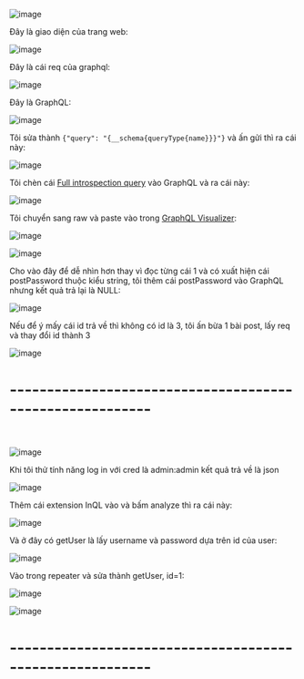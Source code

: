 ![image](https://github.com/user-attachments/assets/61a44a82-60f8-4d7d-bc4d-919e7c05a8d2)

Đây là giao diện của trang web:

![image](https://github.com/user-attachments/assets/f3e9f9a8-8106-4623-b070-923ec5b090d3)

Đây là cái req của graphql:

![image](https://github.com/user-attachments/assets/e2c19e35-dca3-4ad0-9772-ea48faa0aa71)

Đây là GraphQL:

![image](https://github.com/user-attachments/assets/b4ae0033-94e7-44f5-830e-b33ae11fa4a8)

Tôi sửa thành `{"query": "{__schema{queryType{name}}}"}` và ấn gửi thì ra cái này:

![image](https://github.com/user-attachments/assets/00f77dcc-5e33-4b71-8fb9-507526b353fa)

Tôi chèn cái [Full introspection query](https://gist.github.com/franzejr/d0a178286d0e23d3ed50999288806068) vào GraphQL và ra cái này:

![image](https://github.com/user-attachments/assets/49859ddf-3ef0-425a-b4e4-67498b2a9fbb)

Tôi chuyển sang raw và paste vào trong [GraphQL Visualizer](https://nathanrandal.com/graphql-visualizer/):

![image](https://github.com/user-attachments/assets/53c0b49d-0a75-4bf3-8da0-eb7bf27c64f2)

![image](https://github.com/user-attachments/assets/11f1ab63-0d5e-4644-b583-0d1f0d953a36)

Cho vào đây để dễ nhìn hơn thay vì đọc từng cái 1 và có xuất hiện cái postPassword thuộc kiểu string, tôi thêm cái postPassword vào GraphQL nhưng kết quả trả lại là NULL:

![image](https://github.com/user-attachments/assets/0511d91b-aaf8-45ad-acb3-069b17c9e31c)

Nếu để ý mấy cái id trả về thì không có id là 3, tôi ấn bừa 1 bài post, lấy req và thay đổi id thành 3

![image](https://github.com/user-attachments/assets/d1caf60e-43f4-450e-9c32-e69db05e772f)

<h1>---------------------------------------------------------</h1>
<br>

![image](https://github.com/user-attachments/assets/9bc7ae96-ee63-40d1-ac4e-40c3b4f803a5)

Khi tôi thử tính năng log in với cred là admin:admin kết quả trả về là json

![image](https://github.com/user-attachments/assets/e765cd4c-c419-487d-aabe-2c766a6c5089)

Thêm cái extension InQL vào và bấm analyze thì ra cái này:

![image](https://github.com/user-attachments/assets/002634d2-025d-4f94-acd9-e58437d2307a)

Và ở đây có getUser là lấy username và password dựa trên id của user:

![image](https://github.com/user-attachments/assets/cd9349b2-ba7a-4a78-a5f2-3a25e10519e9)

Vào trong repeater và sửa thành getUser, id=1:

![image](https://github.com/user-attachments/assets/2713b635-082c-4140-8db3-b4c08e2d9f99)

![image](https://github.com/user-attachments/assets/cd950ab2-85b0-4c91-8d91-fed4caeaafb1)

<h1>---------------------------------------------------------</h1>
<br>









